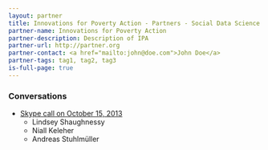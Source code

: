 ```yaml
---
layout: partner
title: Innovations for Poverty Action - Partners - Social Data Science
partner-name: Innovations for Poverty Action
partner-description: Description of IPA
partner-url: http://partner.org
partner-contact: <a href="mailto:john@doe.com">John Doe</a>
partner-tags: tag1, tag2, tag3
is-full-page: true
---
```


<h3>Conversations</h3>

- [Skype call on October 15, 2013](https://workflowy.com/shared/a40179f5-5245-d7ed-9b5d-e889f77c699e/)
    - Lindsey Shaughnessy
    - Niall Keleher
    - Andreas Stuhlm&uuml;ller        
